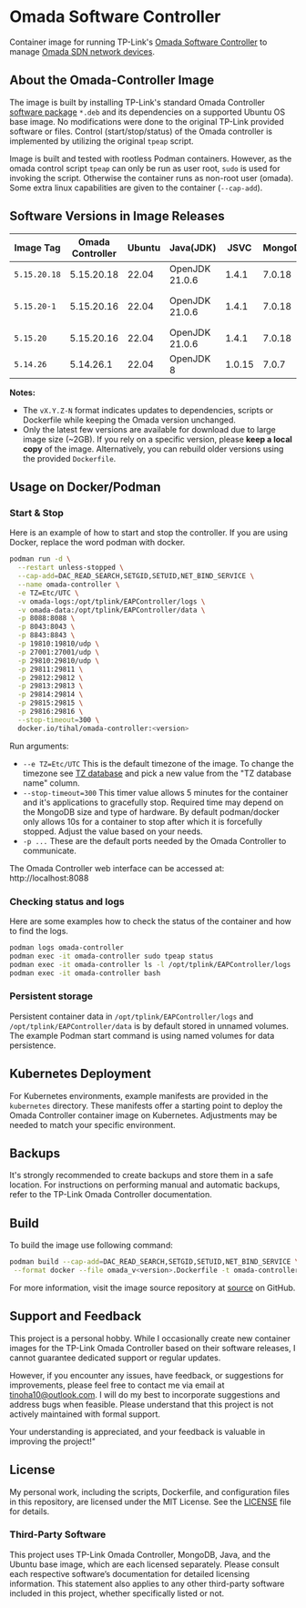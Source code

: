# Omada Software Controller

Container image for running TP-Link's [Omada Software Controller](https://www.omadanetworks.com/us/business-networking/omada-controller-cloud-software/omada-software-controller/) to manage [Omada SDN network devices](https://www.tp-link.com/us/business-networking/all-omada/).

## About the Omada-Controller Image

The image is built by installing TP-Link's standard Omada Controller [software package](https://www.tp-link.com/us/support/download/omada-software-controller/) `*.deb` and its dependencies on a supported Ubuntu OS base image. No modifications were done to the original TP-Link provided software or files. Control (start/stop/status) of the Omada controller is implemented by utilizing the original `tpeap` script.

Image is built and tested with rootless Podman containers. However, as the omada control script `tpeap` can only be run as user root, `sudo` is used for invoking the script. Otherwise the container runs as non-root user (omada). Some extra linux capabilities are given to the container (`--cap-add`).

## Software Versions in Image Releases

| Image Tag    | Omada Controller | Ubuntu | Java(JDK)      | JSVC   | MongoDB | Notes                 |
| ------------ | ---------------- | ------ | -------------- | ------ | ------- | --------------------- |
| `5.15.20.18` | 5.15.20.18       | 22.04  | OpenJDK 21.0.6 | 1.4.1  | 7.0.18  | Release 5.15.20.18    |
| `5.15.20-1`  | 5.15.20.16       | 22.04  | OpenJDK 21.0.6 | 1.4.1  | 7.0.18  | fix:Add missing ports |
| `5.15.20`    | 5.15.20.16       | 22.04  | OpenJDK 21.0.6 | 1.4.1  | 7.0.18  | Release 5.15.20.16    |
| `5.14.26`    | 5.14.26.1        | 22.04  | OpenJDK 8      | 1.0.15 | 7.0.7   |

**Notes:**

- The `vX.Y.Z-N` format indicates updates to dependencies, scripts or Dockerfile while keeping the Omada version unchanged.
- Only the latest few versions are available for download due to large image size (~2GB). If you rely on a specific version, please **keep a local copy** of the image. Alternatively, you can rebuild older versions using the provided `Dockerfile`.

## Usage on Docker/Podman

### Start & Stop

Here is an example of how to start and stop the controller. If you are using Docker, replace the word podman with docker.

```bash
podman run -d \
  --restart unless-stopped \
  --cap-add=DAC_READ_SEARCH,SETGID,SETUID,NET_BIND_SERVICE \
  --name omada-controller \
  -e TZ=Etc/UTC \
  -v omada-logs:/opt/tplink/EAPController/logs \
  -v omada-data:/opt/tplink/EAPController/data \
  -p 8088:8088 \
  -p 8043:8043 \
  -p 8843:8843 \
  -p 19810:19810/udp \
  -p 27001:27001/udp \
  -p 29810:29810/udp \
  -p 29811:29811 \
  -p 29812:29812 \
  -p 29813:29813 \
  -p 29814:29814 \
  -p 29815:29815 \
  -p 29816:29816 \
  --stop-timeout=300 \
  docker.io/tihal/omada-controller:<version>


```

Run arguments:

- `--e TZ=Etc/UTC` This is the default timezone of the image. To change the timezone see [TZ database](https://en.wikipedia.org/wiki/List_of_tz_database_time_zones) and pick a new value from the \"TZ database name\" column.
- `--stop-timeout=300` This timer value allows 5 minutes for the container and it's applications to gracefully stop. Required time may depend on the MongoDB size and type of hardware. By default podman/docker only allows 10s for a container to stop after which it is forcefully stopped. Adjust the value based on your needs.
- `-p ...` These are the default ports needed by the Omada Controller to communicate.

The Omada Controller web interface can be accessed at:
http://localhost:8088

### Checking status and logs

Here are some examples how to check the status of the container and how to find the logs.

```bash
podman logs omada-controller
podman exec -it omada-controller sudo tpeap status
podman exec -it omada-controller ls -l /opt/tplink/EAPController/logs
podman exec -it omada-controller bash
```

### Persistent storage

Persistent container data in `/opt/tplink/EAPController/logs` and `/opt/tplink/EAPController/data` is by default stored in unnamed volumes. The example Podman start command is using named volumes for data persistence.

## Kubernetes Deployment

For Kubernetes environments, example manifests are provided in the `kubernetes` directory. These manifests offer a starting point to deploy the Omada Controller container image on Kubernetes. Adjustments may be needed to match your specific environment.

## Backups

It's strongly recommended to create backups and store them in a safe location. For instructions on performing manual and automatic backups, refer to the TP-Link Omada Controller documentation.

## Build

To build the image use following command:

```bash
podman build --cap-add=DAC_READ_SEARCH,SETGID,SETUID,NET_BIND_SERVICE \
 --format docker --file omada_v<version>.Dockerfile -t omada-controller:<version> .
```

For more information, visit the image source repository at [source](https://github.com/tinoha/omada-controller/) on GitHub.

## Support and Feedback

This project is a personal hobby. While I occasionally create new container images for the TP-Link Omada Controller based on their software releases, I cannot guarantee dedicated support or regular updates.

However, if you encounter any issues, have feedback, or suggestions for improvements, please feel free to contact me via email at [tinoha10@outlook.com](mailto:tinoha10@outlook.com). I will do my best to incorporate suggestions and address bugs when feasible. Please understand that this project is not actively maintained with formal support.

Your understanding is appreciated, and your feedback is valuable in improving the project!"

## License

My personal work, including the scripts, Dockerfile, and configuration files in this repository, are licensed under the MIT License. See the [LICENSE](https://github.com/tinoha/omada-controller/blob/main/LICENSE.txt) file for details.

### Third-Party Software

This project uses TP-Link Omada Controller, MongoDB, Java, and the Ubuntu base image, which are each licensed separately. Please consult each respective software’s documentation for detailed licensing information. This statement also applies to any other third-party software included in this project, whether specifically listed or not.
